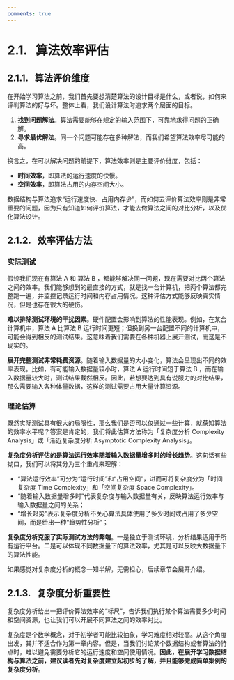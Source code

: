 ```yaml
---
comments: true
---
```


# 2.1. &nbsp; 算法效率评估

## 2.1.1. &nbsp; 算法评价维度

在开始学习算法之前，我们首先要想清楚算法的设计目标是什么，或者说，如何来评判算法的好与坏。整体上看，我们设计算法时追求两个层面的目标。

1. **找到问题解法**。算法需要能够在规定的输入范围下，可靠地求得问题的正确解。
2. **寻求最优解法**。同一个问题可能存在多种解法，而我们希望算法效率尽可能的高。

换言之，在可以解决问题的前提下，算法效率则是主要评价维度，包括：

- **时间效率**，即算法的运行速度的快慢。
- **空间效率**，即算法占用的内存空间大小。

数据结构与算法追求“运行速度快、占用内存少”，而如何去评价算法效率则是非常重要的问题，因为只有知道如何评价算法，才能去做算法之间的对比分析，以及优化算法设计。

## 2.1.2. &nbsp; 效率评估方法

### 实际测试

假设我们现在有算法 A 和 算法 B ，都能够解决同一问题，现在需要对比两个算法之间的效率。我们能够想到的最直接的方式，就是找一台计算机，把两个算法都完整跑一遍，并监控记录运行时间和内存占用情况。这种评估方式能够反映真实情况，但是也存在很大的硬伤。

**难以排除测试环境的干扰因素**。硬件配置会影响到算法的性能表现。例如，在某台计算机中，算法 A 比算法 B 运行时间更短；但换到另一台配置不同的计算机中，可能会得到相反的测试结果。这意味着我们需要在各种机器上展开测试，而这是不现实的。

**展开完整测试非常耗费资源**。随着输入数据量的大小变化，算法会呈现出不同的效率表现。比如，有可能输入数据量较小时，算法 A 运行时间短于算法 B ，而在输入数据量较大时，测试结果截然相反。因此，若想要达到具有说服力的对比结果，那么需要输入各种体量数据，这样的测试需要占用大量计算资源。

### 理论估算

既然实际测试具有很大的局限性，那么我们是否可以仅通过一些计算，就获知算法的效率水平呢？答案是肯定的，我们将此估算方法称为「复杂度分析 Complexity Analysis」或「渐近复杂度分析 Asymptotic Complexity Analysis」。

**复杂度分析评估的是算法运行效率随着输入数据量增多时的增长趋势**。这句话有些拗口，我们可以将其分为三个重点来理解：

- “算法运行效率”可分为“运行时间”和“占用空间”，进而可将复杂度分为「时间复杂度 Time Complexity」和「空间复杂度 Space Complexity」。
- “随着输入数据量增多时”代表复杂度与输入数据量有关，反映算法运行效率与输入数据量之间的关系；
- “增长趋势”表示复杂度分析不关心算法具体使用了多少时间或占用了多少空间，而是给出一种“趋势性分析”；

**复杂度分析克服了实际测试方法的弊端**。一是独立于测试环境，分析结果适用于所有运行平台。二是可以体现不同数据量下的算法效率，尤其是可以反映大数据量下的算法性能。

如果感觉对复杂度分析的概念一知半解，无需担心，后续章节会展开介绍。

## 2.1.3. &nbsp; 复杂度分析重要性

复杂度分析给出一把评价算法效率的“标尺”，告诉我们执行某个算法需要多少时间和空间资源，也让我们可以开展不同算法之间的效率对比。

复杂度是个数学概念，对于初学者可能比较抽象，学习难度相对较高。从这个角度出发，其并不适合作为第一章内容。但是，当我们讨论某个数据结构或者算法的特点时，难以避免需要分析它的运行速度和空间使用情况。**因此，在展开学习数据结构与算法之前，建议读者先对复杂度建立起初步的了解，并且能够完成简单案例的复杂度分析**。
